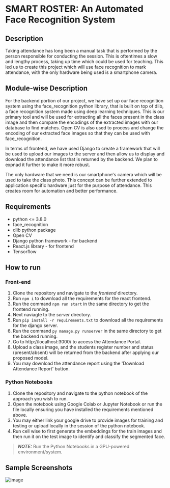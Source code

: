 # SMART ROSTER: An Automated Face Recognition System

## Description 
Taking attendance has long been a manual task that is performed by the person responsible for conducting the session. This is oftentimes a slow and lengthy process, taking up time which could be used for teaching. This led us to create this project which will use face recognition to mark attendance, with the only hardware being used is a smartphone camera.

## Module-wise Description
For the backend portion of our project, we have set up our face recognition system using the face_recognition python library, that is built on top of dlib, a face recognition system made using deep learning techniques. This is our primary tool and will be used for extracting all the faces present in the class image and then compare the encodings of the extracted images with our database to find matches. Open CV is also used to process and change the encoding of our extracted face images so that they can be used with face_recognition.

In terms of frontend, we have used Django to create a framework that will be used to upload our images to the server and then allow us to display and download the attendance list that is returned by the backend. We plan to expnad it further to make it more robust.

The only hardware that we need is our smartphone's camera which will be used to take the class photo. This concept can be further extended to application specific hardware just for the purpose of attendance. This creates room for automation and better performance.

## Requirements
- python <= 3.8.0
- face_recognition
- dlib python package
- Open CV
- Django python framework - for backend
- React.js library - for frontend
- Tensorflow

## How to run
### Front-end
1) Clone the repository and navigate to the *frontend* directory.
2) Run `npm i` to download all the requirements for the react frontend.
3) Run the command `npm run start` in the same directory to get the frontend running.
4) Next naviagte to the *server* directory.
5) Run `pip install -r requirements.txt` to download all the requirements for the django server.
6) Run the command `py manage.py runserver` in the same directory to get the backend running.
7) Go to http://localhost:3000/ to access the Attendance Portal.
8) Upload a class image, and the students register number and status (present/absent) will be returned from the backend after applying our proposed model.
9) You may download the attendance report using the 'Download Attendance Report' button.
     
### Python Notebooks
1) Clone the repository and navigate to the python notebook of the approach you wish to run.
2) Open the notebook using Google Colab or Jupyter Notebook or run the file locally ensuring you have installed the requirements mentioned above.
3) You may either link your google drive to provide images for training and testing or upload locally in the session of the python notebook.
4) Run cell wise to first generate the embeddings for the train images and then run it on the test image to identify and classify the segmented face.
     
> **_NOTE:_**  Run the Python Notebooks in a GPU-powered environment/system. 

## Sample Screenshots
![image](https://github.com/yash-seth/SmartRoster/assets/71393551/b9fad078-cc61-4077-8536-56ea96f250d1)
